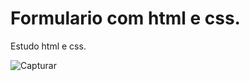 # Formulario com html e css.
Estudo html e css.


![Capturar](https://user-images.githubusercontent.com/90490174/182978177-45dd795f-e5a3-47a7-838d-70a6acaf4412.JPG)
